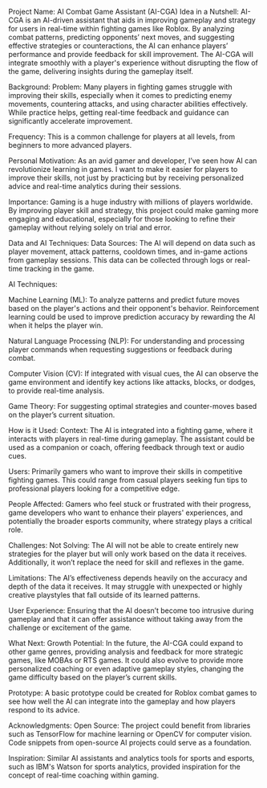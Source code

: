Project Name: AI Combat Game Assistant (AI-CGA)
Idea in a Nutshell:
AI-CGA is an AI-driven assistant that aids in improving gameplay and strategy for users in real-time within fighting games like Roblox. By analyzing combat patterns, predicting opponents’ next moves, and suggesting effective strategies or counteractions, the AI can enhance players’ performance and provide feedback for skill improvement. The AI-CGA will integrate smoothly with a player's experience without disrupting the flow of the game, delivering insights during the gameplay itself.

Background:
Problem: Many players in fighting games struggle with improving their skills, especially when it comes to predicting enemy movements, countering attacks, and using character abilities effectively. While practice helps, getting real-time feedback and guidance can significantly accelerate improvement.

Frequency: This is a common challenge for players at all levels, from beginners to more advanced players.

Personal Motivation: As an avid gamer and developer, I’ve seen how AI can revolutionize learning in games. I want to make it easier for players to improve their skills, not just by practicing but by receiving personalized advice and real-time analytics during their sessions.

Importance: Gaming is a huge industry with millions of players worldwide. By improving player skill and strategy, this project could make gaming more engaging and educational, especially for those looking to refine their gameplay without relying solely on trial and error.

Data and AI Techniques:
Data Sources: The AI will depend on data such as player movement, attack patterns, cooldown times, and in-game actions from gameplay sessions. This data can be collected through logs or real-time tracking in the game.

AI Techniques:

Machine Learning (ML): To analyze patterns and predict future moves based on the player's actions and their opponent's behavior. Reinforcement learning could be used to improve prediction accuracy by rewarding the AI when it helps the player win.

Natural Language Processing (NLP): For understanding and processing player commands when requesting suggestions or feedback during combat.

Computer Vision (CV): If integrated with visual cues, the AI can observe the game environment and identify key actions like attacks, blocks, or dodges, to provide real-time analysis.

Game Theory: For suggesting optimal strategies and counter-moves based on the player’s current situation.

How is it Used:
Context: The AI is integrated into a fighting game, where it interacts with players in real-time during gameplay. The assistant could be used as a companion or coach, offering feedback through text or audio cues.

Users: Primarily gamers who want to improve their skills in competitive fighting games. This could range from casual players seeking fun tips to professional players looking for a competitive edge.

People Affected: Gamers who feel stuck or frustrated with their progress, game developers who want to enhance their players' experiences, and potentially the broader esports community, where strategy plays a critical role.

Challenges:
Not Solving: The AI will not be able to create entirely new strategies for the player but will only work based on the data it receives. Additionally, it won’t replace the need for skill and reflexes in the game.

Limitations: The AI’s effectiveness depends heavily on the accuracy and depth of the data it receives. It may struggle with unexpected or highly creative playstyles that fall outside of its learned patterns.

User Experience: Ensuring that the AI doesn’t become too intrusive during gameplay and that it can offer assistance without taking away from the challenge or excitement of the game.

What Next:
Growth Potential: In the future, the AI-CGA could expand to other game genres, providing analysis and feedback for more strategic games, like MOBAs or RTS games. It could also evolve to provide more personalized coaching or even adaptive gameplay styles, changing the game difficulty based on the player’s current skills.

Prototype: A basic prototype could be created for Roblox combat games to see how well the AI can integrate into the gameplay and how players respond to its advice.

Acknowledgments:
Open Source: The project could benefit from libraries such as TensorFlow for machine learning or OpenCV for computer vision. Code snippets from open-source AI projects could serve as a foundation.

Inspiration: Similar AI assistants and analytics tools for sports and esports, such as IBM's Watson for sports analytics, provided inspiration for the concept of real-time coaching within gaming.
